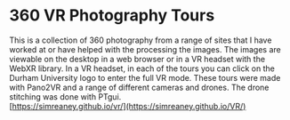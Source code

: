 # 360 VR Photography Tours
This is a collection of 360 photography from a range of sites that I have worked at or have helped with the processing the images. The images are viewable on the desktop in a web browser or in a VR headset with the WebXR library. In a VR headset, in each of the tours you can click on the Durham University logo to enter the full VR mode. These tours were made with Pano2VR and a range of different cameras and drones. The drone stitching was done with PTgui.    
[https://simreaney.github.io/vr/](https://simreaney.github.io/VR/)
